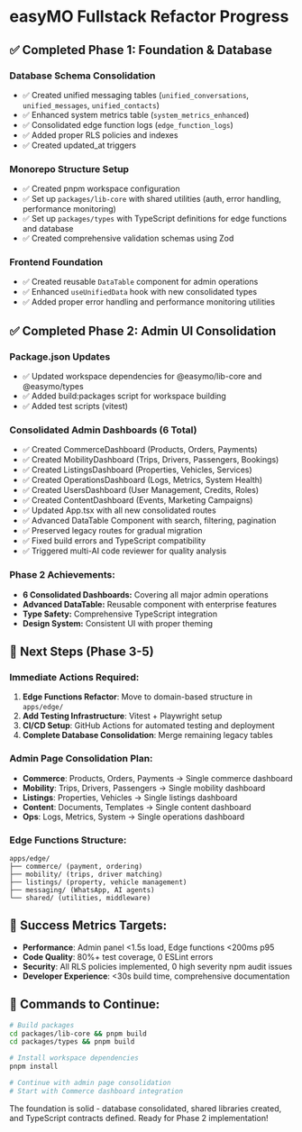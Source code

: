# easyMO Fullstack Refactor Progress

## ✅ Completed Phase 1: Foundation & Database

### Database Schema Consolidation
- ✅ Created unified messaging tables (`unified_conversations`, `unified_messages`, `unified_contacts`)
- ✅ Enhanced system metrics table (`system_metrics_enhanced`)
- ✅ Consolidated edge function logs (`edge_function_logs`)
- ✅ Added proper RLS policies and indexes
- ✅ Created updated_at triggers

### Monorepo Structure Setup
- ✅ Created pnpm workspace configuration
- ✅ Set up `packages/lib-core` with shared utilities (auth, error handling, performance monitoring)
- ✅ Set up `packages/types` with TypeScript definitions for edge functions and database
- ✅ Created comprehensive validation schemas using Zod

### Frontend Foundation
- ✅ Created reusable `DataTable` component for admin operations
- ✅ Enhanced `useUnifiedData` hook with new consolidated types
- ✅ Added proper error handling and performance monitoring utilities

## ✅ Completed Phase 2: Admin UI Consolidation

### Package.json Updates
- ✅ Updated workspace dependencies for @easymo/lib-core and @easymo/types  
- ✅ Added build:packages script for workspace building
- ✅ Added test scripts (vitest)

### Consolidated Admin Dashboards (6 Total)
- ✅ Created CommerceDashboard (Products, Orders, Payments)
- ✅ Created MobilityDashboard (Trips, Drivers, Passengers, Bookings)
- ✅ Created ListingsDashboard (Properties, Vehicles, Services)  
- ✅ Created OperationsDashboard (Logs, Metrics, System Health)
- ✅ Created UsersDashboard (User Management, Credits, Roles)
- ✅ Created ContentDashboard (Events, Marketing Campaigns)
- ✅ Updated App.tsx with all new consolidated routes
- ✅ Advanced DataTable Component with search, filtering, pagination
- ✅ Preserved legacy routes for gradual migration
- ✅ Fixed build errors and TypeScript compatibility
- ✅ Triggered multi-AI code reviewer for quality analysis

### Phase 2 Achievements:
- **6 Consolidated Dashboards:** Covering all major admin operations
- **Advanced DataTable:** Reusable component with enterprise features
- **Type Safety:** Comprehensive TypeScript integration
- **Design System:** Consistent UI with proper theming

## 🚧 Next Steps (Phase 3-5)

### Immediate Actions Required:
1. **Edge Functions Refactor**: Move to domain-based structure in `apps/edge/`
2. **Add Testing Infrastructure**: Vitest + Playwright setup  
3. **CI/CD Setup**: GitHub Actions for automated testing and deployment
4. **Complete Database Consolidation**: Merge remaining legacy tables

### Admin Page Consolidation Plan:
- **Commerce**: Products, Orders, Payments → Single commerce dashboard
- **Mobility**: Trips, Drivers, Passengers → Single mobility dashboard  
- **Listings**: Properties, Vehicles → Single listings dashboard
- **Content**: Documents, Templates → Single content dashboard
- **Ops**: Logs, Metrics, System → Single operations dashboard

### Edge Functions Structure:
```
apps/edge/
├── commerce/ (payment, ordering)
├── mobility/ (trips, driver matching)
├── listings/ (property, vehicle management)
├── messaging/ (WhatsApp, AI agents)
└── shared/ (utilities, middleware)
```

## 🎯 Success Metrics Targets:
- **Performance**: Admin panel <1.5s load, Edge functions <200ms p95
- **Code Quality**: 80%+ test coverage, 0 ESLint errors
- **Security**: All RLS policies implemented, 0 high severity npm audit issues
- **Developer Experience**: <30s build time, comprehensive documentation

## 🔧 Commands to Continue:

```bash
# Build packages
cd packages/lib-core && pnpm build
cd packages/types && pnpm build

# Install workspace dependencies
pnpm install

# Continue with admin page consolidation
# Start with Commerce dashboard integration
```

The foundation is solid - database consolidated, shared libraries created, and TypeScript contracts defined. Ready for Phase 2 implementation!